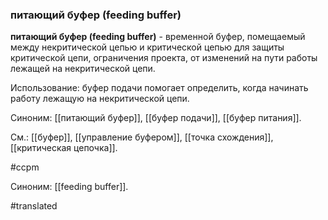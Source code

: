 ### питающий буфер (feeding buffer)

**питающий буфер (feeding buffer)** - временной буфер, помещаемый между некритической цепью и критической цепью для защиты критической цепи, ограничения проекта, от изменений на пути работы лежащей на некритической цепи.

Использование: буфер подачи помогает определить, когда начинать работу лежащую на некритической цепи.

Синоним: [[питающий буфер]], [[буфер подачи]], [[буфер питания]].

См.: [[буфер]], [[управление буфером]], [[точка схождения]], [[критическая цепочка]].

#ccpm

Синоним: [[feeding buffer]].

#translated
